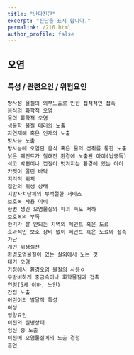 ```yaml
---
title: "난다진단"
excerpt: "진단을 표시 합니다."
permalink: /216.html
author_profile: false
---
```

## 오염



### 특성 / 관련요인 / 위험요인

>   

    방사성 물질의 외부노출로 인한 집적적인 접촉
    음식의 화학적 오염
    물의 화학적 오염
    생물학 물질 테러의 노출
    자연재해 혹은 인재의 노출
    방사능 노출
    방사능에 오염된 음식 혹은 물의 섭취를 통한 노출
    낡은 페인트가 칠해진 환경에 노출된 아이(납중독)
    석고 박편이나 껍질이 벗겨지는 환경에 있는 아이
    카펫이 깔린 바닥
    지리적 위치
    집안의 위생 상태
    지방자치단체의 부적절한 서비스
    보호복 사용 미비
    한번 생긴 오염물질의 파괴 속도 저하
    보호복의 부족
    환기가 잘 안되는 지역의 페인트 혹은 도료
    효과적인 보호 장비 없이 페인트 혹은 도료와 접촉
    가난
    개인 위생실천
    환경오염물질이 있는 실외에서 노는 것
    대기 오염
    가정에서 환경오염 물질의 사용ㅇ
    무방비하게 중금속이나 화학물질과 접촉
    연령(5세 이하, 노인)
    간접 노출
    어린이의 발달적 특성
    여성
    영양요인
    이전의 질병상태
    임신 중 노출
    이전에 오염물질에의 노출 경험
    흡연
